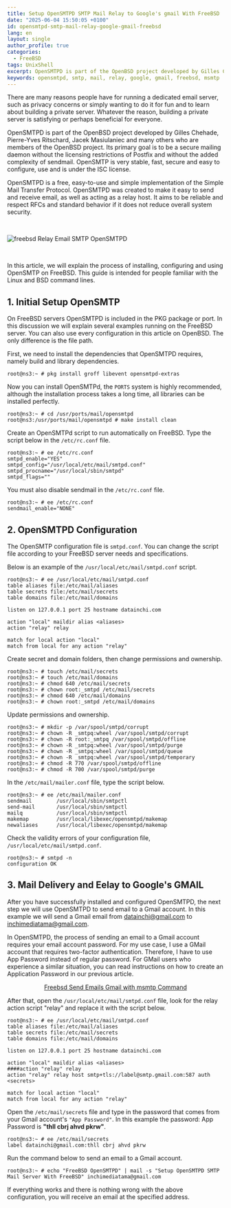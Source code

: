 ```yaml
---
title: Setup OpenSMTPD SMTP Mail Relay to Google's gmail With FreeBSD
date: "2025-06-04 15:50:05 +0100"
id: opensmtpd-smtp-mail-relay-google-gmail-freebsd
lang: en
layout: single
author_profile: true
categories:
  - FreeBSD
tags: UnixShell
excerpt: OpenSMTPD is part of the OpenBSD project developed by Gilles Chehade, Pierre-Yves Ritschard, Jacek Masiulaniec and many others who are members of the OpenBSD project. Its primary goal is to be a secure mailing daemon without the licensing restrictions of Postfix and without the added complexity of sendmail
keywords: opensmtpd, smtp, mail, relay, google, gmail, freebsd, msmtp
---
```


There are many reasons people have for running a dedicated email server, such as privacy concerns or simply wanting to do it for fun and to learn about building a private server. Whatever the reason, building a private server is satisfying or perhaps beneficial for everyone.

OpenSMTPD is part of the OpenBSD project developed by Gilles Chehade, Pierre-Yves Ritschard, Jacek Masiulaniec and many others who are members of the OpenBSD project. Its primary goal is to be a secure mailing daemon without the licensing restrictions of Postfix and without the added complexity of sendmail. OpenSMTP is very stable, fast, secure and easy to configure, use and is under the ISC license.

OpenSMTPD is a free, easy-to-use and simple implementation of the Simple Mail Transfer Protocol. OpenSMTPD was created to make it easy to send and receive email, as well as acting as a relay host. It aims to be reliable and respect RFCs and standard behavior if it does not reduce overall system security.

<br>

![freebsd Relay Email SMTP OpenSMTPD](https://avatars.dzeninfra.ru/get-zen_doc/271828/pub_684053c0c8677d586f684376_684056e9443a9c0119ea6f8c/scale_1200)

<br>


In this article, we will explain the process of installing, configuring and using OpenSMTP on FreeBSD. This guide is intended for people familiar with the Linux and BSD command lines.


## 1. Initial Setup OpenSMTP

On FreeBSD servers OpenSMTPD is included in the PKG package or port. In this discussion we will explain several examples running on the FreeBSD server. You can also use every configuration in this article on OpenBSD. The only difference is the file path.

First, we need to install the dependencies that OpenSMTPD requires, namely build and library dependencies.

```console
root@ns3:~ # pkg install groff libevent opensmtpd-extras
```
Now you can install OpenSMTPd, the `PORTS` system is highly recommended, although the installation process takes a long time, all libraries can be installed perfectly.

```console
root@ns3:~ # cd /usr/ports/mail/opensmtpd
root@ns3:/usr/ports/mail/opensmtpd # make install clean
```
Create an OpenSMTPd script to run automatically on FreeBSD. Type the script below in the `/etc/rc.conf` file.

```console
root@ns3:~ # ee /etc/rc.conf
smtpd_enable="YES"
smtpd_config="/usr/local/etc/mail/smtpd.conf"
smtpd_procname="/usr/local/sbin/smtpd"
smtpd_flags=""
```
You must also disable sendmail in the `/etc/rc.conf` file.

```console
root@ns3:~ # ee /etc/rc.conf
sendmail_enable="NONE"
```


## 2. OpenSMTPD Configuration

The OpenSMTP configuration file is `smtpd.conf`. You can change the script file according to your FreeBSD server needs and specifications.

Below is an example of the `/usr/local/etc/mail/smtpd.conf` script.

```console
root@ns3:~ # ee /usr/local/etc/mail/smtpd.conf
table aliases file:/etc/mail/aliases
table secrets file:/etc/mail/secrets
table domains file:/etc/mail/domains

listen on 127.0.0.1 port 25 hostname datainchi.com

action "local" maildir alias <aliases>
action "relay" relay

match for local action "local"
match from local for any action "relay"
```
Create secret and domain folders, then change permissions and ownership.

```console
root@ns3:~ # touch /etc/mail/secrets
root@ns3:~ # touch /etc/mail/domains
root@ns3:~ # chmod 640 /etc/mail/secrets
root@ns3:~ # chown root:_smtpd /etc/mail/secrets
root@ns3:~ # chmod 640 /etc/mail/domains
root@ns3:~ # chown root:_smtpd /etc/mail/domains
```
Update permissions and ownership.

```console
root@ns3:~ # mkdir -p /var/spool/smtpd/corrupt
root@ns3:~ # chown -R _smtpq:wheel /var/spool/smtpd/corrupt
root@ns3:~ # chown -R root:_smtpq /var/spool/smtpd/offline
root@ns3:~ # chown -R _smtpq:wheel /var/spool/smtpd/purge
root@ns3:~ # chown -R _smtpq:wheel /var/spool/smtpd/queue
root@ns3:~ # chown -R _smtpq:wheel /var/spool/smtpd/temporary
root@ns3:~ # chmod -R 770 /var/spool/smtpd/offline
root@ns3:~ # chmod -R 700 /var/spool/smtpd/purge
```
In the `/etc/mail/mailer.conf` file, type the script below.

```console
root@ns3:~ # ee /etc/mail/mailer.conf
sendmail        /usr/local/sbin/smtpctl
send-mail       /usr/local/sbin/smtpctl
mailq           /usr/local/sbin/smtpctl
makemap         /usr/local/libexec/opensmtpd/makemap
newaliases      /usr/local/libexec/opensmtpd/makemap
```
Check the validity errors of your configuration file, `/usr/local/etc/mail/smtpd.conf`.

```console
root@ns3:~ # smtpd -n
configuration OK
```


## 3. Mail Delivery and Eelay to Google's GMAIL

After you have successfully installed and configured OpenSMTPD, the next step we will use OpenSMTPD to send email to a Gmail account. In this example we will send a Gmail email from datainchi@gmail.com to inchimediatama@gmail.com.

In OpenSMTPD, the process of sending an email to a Gmail account requires your email account password. For my use case, I use a GMail account that requires two-factor authentication. Therefore, I have to use App Password instead of regular password. For GMail users who experience a similar situation, you can read instructions on how to create an Application Password in our previous article.

<div align="center">

[Freebsd Send Emails Gmail with msmtp Command](https://unixwinbsd.site/en/freebsd/2025/05/09/send-google-gmail-with-msmtp-freebsd/)

</div>

After that, open the `/usr/local/etc/mail/smtpd.conf` file, look for the relay action script "relay" and replace it with the script below.

```console
root@ns3:~ # ee /usr/local/etc/mail/smtpd.conf
table aliases file:/etc/mail/aliases
table secrets file:/etc/mail/secrets
table domains file:/etc/mail/domains

listen on 127.0.0.1 port 25 hostname datainchi.com

action "local" maildir alias <aliases>
####action "relay" relay
action "relay" relay host smtp+tls://label@smtp.gmail.com:587 auth <secrets>

match for local action "local"
match from local for any action "relay"
```
Open the `/etc/mail/secrets` file and type in the password that comes from your Gmail account's `"App Password"`. In this example the password: App Password is **"thll cbrj ahvd pkrw"**.

```console
root@ns3:~ # ee /etc/mail/secrets
label datainchi@gmail.com:thll cbrj ahvd pkrw
```
Run the command below to send an email to a Gmail account.

```console
root@ns3:~ # echo "FreeBSD OpenSMTPD" | mail -s "Setup OpenSMTPD SMTP Mail Server With FreeBSD" inchimediatama@gmail.com
```

If everything works and there is nothing wrong with the above configuration, you will receive an email at the specified address.